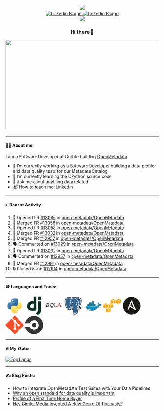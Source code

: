 <div id="header" align="center">
  <img src="https://media.giphy.com/media/5eLDrEaRGHegx2FeF2/giphy.gif" width="100"/>
</div>
<div id="badges" align="center">
  <a href="https://www.linkedin.com/in/teddycrepineau/">
    <img src="https://shields.io/badge/Linkedin-blue?logo=linkedin&logoColor=white&style=for-the-badge" alt="Linkedin Badge"/>
  </a>
  <a href="https://medium.com/@teddycrpineau">
    <img src="https://shields.io/badge/Medium-black?logo=medium&logoColor=white&style=for-the-badge" alt="Linkedin Badge"/>
  </a>
</div>
<div align="center">
  <img src="https://komarev.com/ghpvc/?username=TeddyCr&color=blue&style=flat-square" />
</div>

<h3 align="center">
Hi there 👋
</h3>
<div align="center">
  <img src="https://media.giphy.com/media/L8K62iTDkzGX6/giphy.gif" width="600" height="300"/>
</div>

---

#### :technologist: About me
I am a Software Developer at Collate building <a href="https://open-metadata.org"/>OpenMetadata</a>
- 🔭 I’m currently working as a Software Developer building a data profiler and data quality tests for our Metadata Catalog
- 🐍 I’m currently learning the CPython source code
- 💬 Ask me about anything data related
- 📬 How to reach me: [Linkedin](https://shields.io/badge/Linkedin-blue?logo=linkedin&logoColor=white&style=for-the-badge)

---

#### ⚡️ Recent Activity
<!--START_SECTION:activity-->
1. 💪 Opened PR [#13066](https://github.com/open-metadata/OpenMetadata/pull/13066) in [open-metadata/OpenMetadata](https://github.com/open-metadata/OpenMetadata)
2. 🎉 Merged PR [#13058](https://github.com/open-metadata/OpenMetadata/pull/13058) in [open-metadata/OpenMetadata](https://github.com/open-metadata/OpenMetadata)
3. 💪 Opened PR [#13058](https://github.com/open-metadata/OpenMetadata/pull/13058) in [open-metadata/OpenMetadata](https://github.com/open-metadata/OpenMetadata)
4. 🎉 Merged PR [#13032](https://github.com/open-metadata/OpenMetadata/pull/13032) in [open-metadata/OpenMetadata](https://github.com/open-metadata/OpenMetadata)
5. 🎉 Merged PR [#12957](https://github.com/open-metadata/OpenMetadata/pull/12957) in [open-metadata/OpenMetadata](https://github.com/open-metadata/OpenMetadata)
6. 🗣 Commented on [#13029](https://github.com/open-metadata/OpenMetadata/pull/13029#issuecomment-1698880485) in [open-metadata/OpenMetadata](https://github.com/open-metadata/OpenMetadata)
7. 💪 Opened PR [#13032](https://github.com/open-metadata/OpenMetadata/pull/13032) in [open-metadata/OpenMetadata](https://github.com/open-metadata/OpenMetadata)
8. 🗣 Commented on [#12957](https://github.com/open-metadata/OpenMetadata/pull/12957#issuecomment-1695127573) in [open-metadata/OpenMetadata](https://github.com/open-metadata/OpenMetadata)
9. 🎉 Merged PR [#12991](https://github.com/open-metadata/OpenMetadata/pull/12991) in [open-metadata/OpenMetadata](https://github.com/open-metadata/OpenMetadata)
10. 🔒 Closed issue [#12914](https://github.com/open-metadata/OpenMetadata/issues/12914) in [open-metadata/OpenMetadata](https://github.com/open-metadata/OpenMetadata)
<!--END_SECTION:activity-->

---

#### :hammer_and_wrench: Languages and Tools:
<div>
   <img src="https://github.com/devicons/devicon/blob/master/icons/python/python-original.svg" width="60" height="60"/>
   <img src="https://github.com/devicons/devicon/blob/master/icons/django/django-plain.svg" width="60" height="60"/>
   <img src="https://github.com/devicons/devicon/blob/master/icons/sqlalchemy/sqlalchemy-original.svg" width="60" height="60"/>
   <img src="https://github.com/devicons/devicon/blob/master/icons/postgresql/postgresql-original.svg" width="60" height="60"/>
   <img src="https://github.com/devicons/devicon/blob/master/icons/docker/docker-original.svg" width="60" height="60"/>
   <img src="https://github.com/devicons/devicon/blob/master/icons/amazonwebservices/amazonwebservices-original.svg" width="60" height="60"/>
   <img src="https://github.com/devicons/devicon/blob/master/icons/ansible/ansible-original.svg" width="60" height="60"/>
   <img src="https://github.com/devicons/devicon/blob/master/icons/git/git-original.svg" width="60" height="60"/>
   <img src="https://github.com/devicons/devicon/blob/master/icons/circleci/circleci-plain.svg" width="60" height="60"/>
</div>

---

#### 🔥 My Stats:
[![Top Langs](https://github-readme-stats.vercel.app/api/top-langs/?username=TeddyCr&layout=compact&hide=javascript,html,css)](https://github.com/anuraghazra/github-readme-stats)

---

#### ✍️ Blog Posts:
<!-- BLOG-POST-LIST:START -->
- [How to Integrate OpenMetadata Test Suites with Your Data Pipelines](https://blog.open-metadata.org/how-to-integrate-openmetadata-test-suites-with-your-data-pipelines-d83fb55fa494?source=rss-16e0670af08f------2)
- [Why an open standard for data quality is important](https://blog.open-metadata.org/why-are-we-building-a-data-quality-standard-1753fae87259?source=rss-16e0670af08f------2)
- [Profile of a First Time Home Buyer](https://medium.com/@teddycrpineau/profile-of-a-first-time-home-buyer-f6498b9aacc8?source=rss-16e0670af08f------2)
- [Has Gimlet Media Invented A New Genre Of Podcasts?](https://medium.com/@teddycrpineau/has-gimlet-media-invented-the-plog-983533737398?source=rss-16e0670af08f------2)
<!-- BLOG-POST-LIST:END -->

